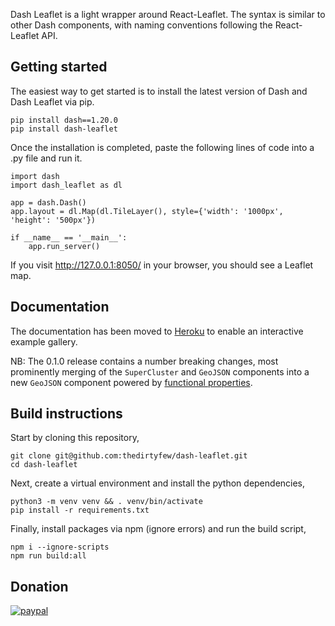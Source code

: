 Dash Leaflet is a light wrapper around React-Leaflet. The syntax is similar to other Dash components, with naming conventions following the React-Leaflet API. 

## Getting started

The easiest way to get started is to install the latest version of Dash and Dash Leaflet via pip.

```
pip install dash==1.20.0
pip install dash-leaflet
```

Once the installation is completed, paste the following lines of code into a .py file and run it.

````
import dash
import dash_leaflet as dl

app = dash.Dash()
app.layout = dl.Map(dl.TileLayer(), style={'width': '1000px', 'height': '500px'})

if __name__ == '__main__':
    app.run_server()    
````

If you visit http://127.0.0.1:8050/ in your browser, you should see a Leaflet map.

## Documentation

The documentation has been moved to [Heroku](https://dash-leaflet.herokuapp.com/) to enable an interactive example gallery. 

NB: The 0.1.0 release contains a number breaking changes, most prominently merging of the `SuperCluster` and `GeoJSON` components into a new `GeoJSON` component powered by [functional properties](https://dash-leaflet.herokuapp.com/#func_props).  

## Build instructions

Start by cloning this repository,

````
git clone git@github.com:thedirtyfew/dash-leaflet.git
cd dash-leaflet
````

Next, create a virtual environment and install the python dependencies,

````
python3 -m venv venv && . venv/bin/activate
pip install -r requirements.txt
````

Finally, install packages via npm (ignore errors) and run the build script,

````
npm i --ignore-scripts 
npm run build:all
````

## Donation

[![paypal](https://www.paypalobjects.com/en_US/i/btn/btn_donateCC_LG.gif)](https://www.paypal.com/cgi-bin/webscr?cmd=_donations&business=Z9RXT5HVPK3B8&currency_code=DKK&source=url)


